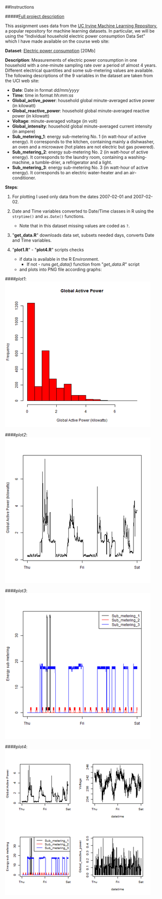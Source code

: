 


##Instructions


#####[Full project description](https://www.coursera.org/learn/exploratory-data-analysis/peer/ylVFo/course-project-1)


This assignment uses data from the [UC Irvine Machine Learning Repository](http://archive.ics.uci.edu/ml/), a popular repository for machine learning datasets. In particular, we will be using the “Individual household electric power consumption Data Set” which I have made available on the course web site:

**Dataset**: [Electric power consumption](https://d396qusza40orc.cloudfront.net/exdata%2Fdata%2Fhousehold_power_consumption.zip) [20Mb]

**Description**: Measurements of electric power consumption in one household with a one-minute sampling rate over a period of almost 4 years. Different electrical quantities and some sub-metering values are available.
The following descriptions of the 9 variables in the dataset are taken from the UCI web site:

- **Date**: Date in format _dd/mm/yyyy_
- **Time**: time in format _hh:mm:ss_
- **Global_active_power**: household global minute-averaged active power (in kilowatt)
- **Global_reactive_power**: household global minute-averaged reactive power (in kilowatt)
- **Voltage**: minute-averaged voltage (in volt)
- **Global_intensity**: household global minute-averaged current intensity (in ampere)
- **Sub_metering_1**: energy sub-metering No. 1 (in watt-hour of active energy). It corresponds to the kitchen, containing mainly a dishwasher, an oven and a microwave (hot plates are not electric but gas powered).
- **Sub_metering_2**: energy sub-metering No. 2 (in watt-hour of active energy). It corresponds to the laundry room, containing a washing-machine, a tumble-drier, a refrigerator and a light.
- **Sub_metering_3**: energy sub-metering No. 3 (in watt-hour of active energy). It corresponds to an electric water-heater and an air-conditioner.

**Steps**:

1. For plotting I used only data from the dates 2007-02-01 and
2007-02-02.
2. Date and Time variables converted to Date/Time classes in R using the `strptime()` and `as.Date()`
functions.
   * Note that in this dataset missing values are coded as `?`.

3. "**get_data.R**" downloads data set, subsets needed days, converts Date and Time variables.
4. "**plot1.R**" - "**plot4.R**" scripts checks
    * if data is available in the R Environment. 
         * If not - runs _get_data()_ function from "_get_data.R_" script
    * and plots into PNG file according graphs:

####_plot1_:
![](plot1.png)

####_plot2_:
![](plot2.png)

####_plot3_:
![](plot3.png)

####_plot4_:
![](plot4.png)